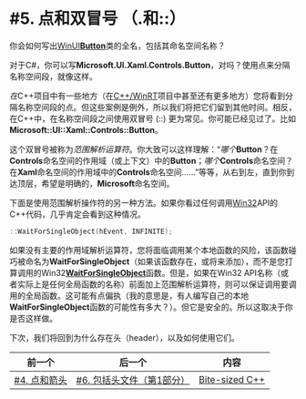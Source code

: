 # #5. 点和双冒号 （.和::）

你会如何写出[WinUI](https://docs.microsoft.com/windows/apps/winui/)[**Button**](https://docs.microsoft.com/windows/winui/api/microsoft.ui.xaml.controls.button)类的全名，包括其命名空间名称？

对于C#，你可以写**Microsoft.UI.Xaml.Controls.Button**，对吗？使用点来分隔名称空间段，就像这样。

*在*C++项目中有一些地方（在[C++/WinRT](https://docs.microsoft.com/windows/uwp/cpp-and-winrt-apis/)项目中甚至还有更多地方）您将看到分隔名称空间段的点。但这些案例是例外，所以我们将把它们留到其他时间。相反，在C++中，在名称空间段之间使用双冒号 (::) 更为常见。你可能已经见过了。比如**Microsoft::UI::Xaml::Controls::Button**。

这个双冒号被称为*范围解析运算符*。你大致可以这样理解：“*哪个***Button**？在**Controls**命名空间的作用域（或上下文）中的**Button**；*哪个***Controls**命名空间？在**Xaml**命名空间的作用域中的**Controls**命名空间……”等等，从右到左，直到你到达顶层，希望是明确的，**Microsoft**命名空间。

下面是使用范围解析操作符的另一种方法。如果你看过任何调用[Win32](https://docs.microsoft.com/windows/win32/)API的C++代码，几乎肯定会看到这种情况。

```cpp
::WaitForSingleObject(hEvent, INFINITE);
```

如果没有主要的作用域解析运算符，您将面临调用某个本地函数的风险，该函数碰巧被命名为**WaitForSingleObject**（如果该函数存在，或将来添加），而不是您打算调用的Win32[**WaitForSingleObject**](https://docs.microsoft.com/windows/win32/api/synchapi/nf-synchapi-waitforsingleobject)函数。但是，如果在Win32 API名称（或者实际上是任何全局函数的名称）前面加上范围解析运算符，则可以保证调用要调用的全局函数。这可能有点偏执（我的意思是，有人编写自己的本地**WaitForSingleObject**函数的可能性有多大？）。但它是安全的。所以这取决于你是否这样做。


下次，我们将回到为什么存在头（header），以及如何使用它们。

|前一个|后一个|内容|
|-|-|-|
|[#4. 点和箭头](004.md)|[#6. 包括头文件（第1部分）](006.md)|[Bite-sized C++](../../README.md)|
